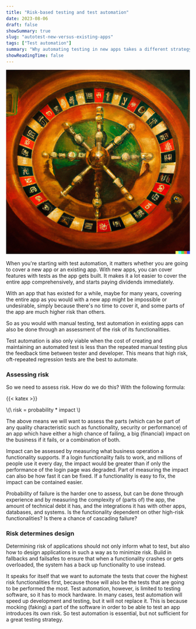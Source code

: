 ```yaml
---
title: "Risk-based testing and test automation"
date: 2023-08-06
draft: false
showSummary: true
slug: "autotest-new-versus-existing-apps"
tags: ["Test automation"]
summary: "Why automating testing in new apps takes a different strategy than automating the tests in existing apps."
showReadingTime: false
---
```


![roulette-painting](roulette-dalle.jpg "A painting of a roulette wheel in a casino, generated by DALL-E.")

When you're starting with test automation, it matters whether you are going to cover a new app or an existing app. With new apps, you can cover features with tests as the app gets built. It makes it a lot easier to cover the entire app comprehensively, and starts paying dividends immediately.

With an app that has existed for a while, maybe for many years, covering the entire app as you would with a new app might be impossible or undesirable, simply because there's no time to cover it, and some parts of the app are much higher risk than others.

So as you would with manual testing, test automation in existing apps can also be done through an assessment of the risk of its functionalities.

Test automation is also only viable when the cost of creating and maintaining an automated test is less than the repeated manual testing plus the feedback time between tester and developer. This means that high risk, oft-repeated regression tests are the best to automate.

### Assessing risk

So we need to assess risk. How do we do this? With the following formula:

{{< katex >}}

\\(\ risk = probability * impact \\)

The above means we will want to assess the parts (which can be part of any quality characteristic such as functionality, security or performance) of an app which have either a high chance of failing, a big (financial) impact on the business if it fails, or a combination of both.

Impact can be assessed by measuring what business operation a functionality supports. If a login functionality fails to work, and millions of people use it every day, the impact would be greater than if only the performance of the login page was degraded. Part of measuring the impact can also be how fast it can be fixed. If a functionality is easy to fix, the impact can be contained easier.

Probability of failure is the harder one to assess, but can be done through experience and by measuring the complexity of (parts of) the app, the amount of technical debt it has, and the integrations it has with other apps, databases, and systems. Is the functionality dependent on other high-risk functionalities? Is there a chance of cascading failure?

### Risk determines design

Determining risk of applications should not only inform what to test, but also how to design applications in such a way as to minimize risk. Build in fallbacks and failsafes to ensure that when a functionality crashes or gets overloaded, the system has a back up functionality to use instead.

It speaks for itself that we want to automate the tests that cover the highest risk functionalities first, because those will also be the tests that are going to be performed the most. Test automation, however, is limited to testing software, so it has to mock hardware. In many cases, test automation will speed up development and testing, but it will not replace it. This is because mocking (faking) a part of the software in order to be able to test an app introduces its own risk. So test automation is essential, but not sufficient for a great testing strategy.

